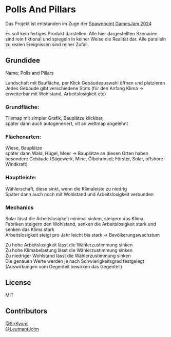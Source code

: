 # Polls And Pillars

Das Projekt ist entstanden im Zuge der [Spawnpoint GamesJam 2024](https://institut-spawnpoint.de/events/game-jam-2024/)

Es soll kein fertiges Produkt darstellen. Alle hier dargestellten Szenarien sind rein fiktional und spiegeln in keiner Weise die Realität dar.
Alle paralleln zu realen Ereignissen sind reiner Zufall.

## Grundidee
Name: Polls and Pillars

Landschaft mit Baufläche, per Klick Gebäudeauswahl öffnen und platzieren <br />
Jedes Gebäude gibt verschiedene Stats (für den Anfang Klima -> erweiterbar mit Wohlstand, Arbeitslosigkeit etc)

### Grundfläche: 
Tilemap mit simpler Grafik, Bauplätze klickbar, <br />
später dann auch autogeneriert, vlt an weltmap angelehnt

### Flächenarten: 
Wiese, Bauplätze  <br />
später dann Wald, Hügel, Meer -> Bauplätze an diesen Orten haben besondere Gebäude (Sägewerk, Mine, Ölbohrinsel; Förster, Solar, offshore-Windkraft)

### Hauptleiste: 
Wählerschaft, diese sinkt, wenn die Klimaleiste zu niedrig  <br />
Später dann auch noch mit Wohlstand und Arbeitslosigkeit verbunden <br />

### Mechanics
Solar lässt die Arbeitslosigkeit minimal sinken, steigern das Klima. <br />
Fabriken steigern den Wohlstand, senken die Arbeitslosigkeit stark und senken das Klima stark <br />
Arbeitslosigkeit steigt pro Jahr leicht bis stark -> Bevölkerungswachstum <br />

Zu hohe Arbeitslosigkeit lässt die Wählerzustimmung sinken <br />
Zu hohe Klimabelastung lässt die Wählerzustimmung sinken <br />
Zu niedriger Wohlstand lässt die Wählerzustimmung sinken <br />
Die genauen Werte werden je nach Schwierigkeitsgrad festgelegt <br />
(Auswirkungen vom Gegenteil bewirken das Gegenteil) <br />

## License

MIT

## Contributors

[@SirKyomi](https://github.com/SirKyomi) <br/>
[@LeutnantJohn](https://github.com/LeutnantJohn)

